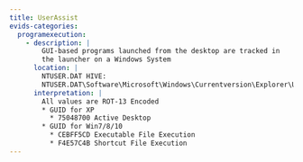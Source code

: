 ```yaml
---
title: UserAssist
evids-categories:
  programexecution:
    - description: |
        GUI-based programs launched from the desktop are tracked in
        the launcher on a Windows System
      location: |
        NTUSER.DAT HIVE:
        NTUSER.DAT\Software\Microsoft\Windows\Currentversion\Explorer\UserAssist\{GUID}\Count
      interpretation: |
        All values are ROT-13 Encoded
        * GUID for XP
          * 75048700 Active Desktop
        * GUID for Win7/8/10
          * CEBFF5CD Executable File Execution
          * F4E57C4B Shortcut File Execution
---
```


